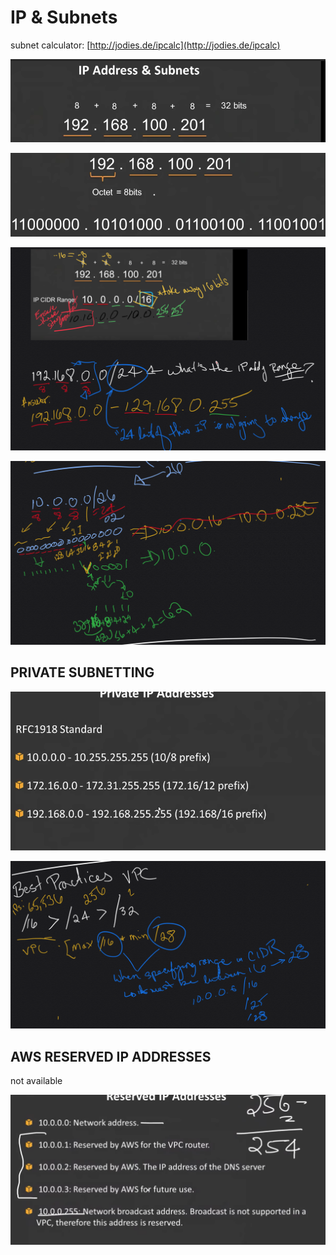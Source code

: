 # IP & Subnets

subnet calculator: [http://jodies.de/ipcalc](http://jodies.de/ipcalc)

![](../../.gitbook/assets/image%20%2810%29.png)

![](../../.gitbook/assets/image%20%2873%29.png)

![](../../.gitbook/assets/image%20%2855%29.png)

![](../../.gitbook/assets/image%20%28112%29.png)

## PRIVATE SUBNETTING

![](../../.gitbook/assets/image%20%28129%29.png)



![](../../.gitbook/assets/image%20%2837%29.png)

## AWS RESERVED IP ADDRESSES

not available

![](../../.gitbook/assets/image%20%284%29.png)

